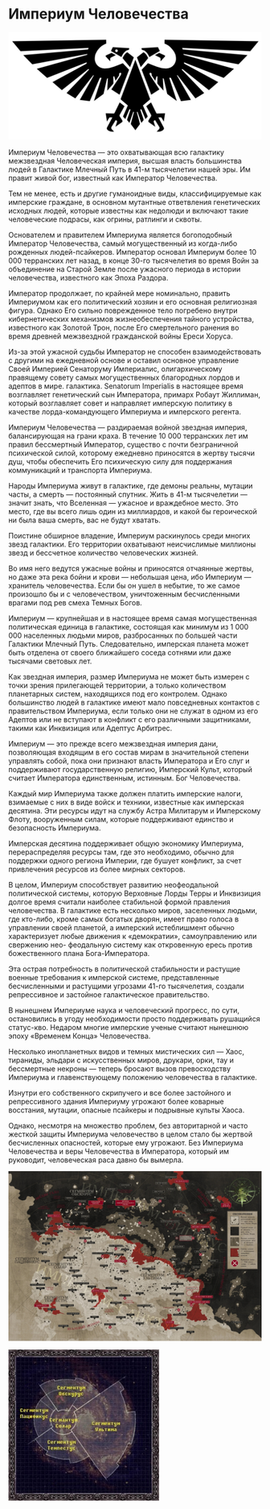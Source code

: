 # Империум Человечества

![empire](empire_pic.jpg)

Империум Человечества — это охватывающая всю галактику межзвездная Человеческая империя, высшая власть большинства людей в Галактике Млечный Путь в 41-м тысячелетии нашей эры. Им правит живой бог, известный как Император Человечества.

Тем не менее, есть и другие гуманоидные виды, классифицируемые как имперские граждане, в основном мутантные ответвления генетических исходных людей, которые известны как недолюди и включают такие человеческие подрасы, как огрины, ратлинги и сквоты.

Основателем и правителем Империума является богоподобный Император Человечества, самый могущественный из когда-либо рожденных людей-псайкеров. Император основал Империум более 10 000 терранских лет назад, в конце 30-го тысячелетия во время Войн за объединение на Старой Земле после ужасного периода в истории человечества, известного как Эпоха Раздора.

Император продолжает, по крайней мере номинально, править Империумом как его политический хозяин и его основная религиозная фигура. Однако Его сильно поврежденное тело погребено внутри кибернетических механизмов жизнеобеспечения тайного устройства, известного как Золотой Трон, после Его смертельного ранения во время древней межзвездной гражданской войны Ереси Хоруса.

Из-за этой ужасной судьбы Император не способен взаимодействовать с другими на ежедневной основе и оставил основное управление Своей Империей Сенаторуму Империалис, олигархическому правящему совету самых могущественных благородных лордов и адептов в мире. галактика. Senatorum Imperialis в настоящее время возглавляет генетический сын Императора, примарх Робаут Жиллиман, который возглавляет совет и направляет имперскую политику в качестве лорда-командующего Империума и имперского регента.

Империум Человечества — раздираемая войной звездная империя, балансирующая на грани краха. В течение 10 000 терранских лет им правил бессмертный Император, существо с почти безграничной психической силой, которому ежедневно приносятся в жертву тысячи душ, чтобы обеспечить Его психическую силу для поддержания коммуникаций и транспорта Империума.

Народы Империума живут в галактике, где демоны реальны, мутации часты, а смерть — постоянный спутник. Жить в 41-м тысячелетии — значит знать, что Вселенная — ужасное и враждебное место. Это место, где вы всего лишь один из миллиардов, и какой бы героической ни была ваша смерть, вас не будут хватать.

Поистине обширное владение, Империум раскинулось среди многих звезд галактики. Его территории охватывают неисчислимые миллионы звезд и бессчетное количество человеческих жизней.

Во имя него ведутся ужасные войны и приносятся отчаянные жертвы, но даже эта река бойни и крови — небольшая цена, ибо Империум — хранитель человечества. Если бы он ушел в небытие, то же самое произошло бы и с человечеством, уничтоженным бесчисленными врагами под рев смеха Темных Богов.

Империум — крупнейшая и в настоящее время самая могущественная политическая единица в галактике, состоящая как минимум из 1 000 000 населенных людьми миров, разбросанных по большей части Галактики Млечный Путь. Следовательно, имперская планета может быть отделена от своего ближайшего соседа сотнями или даже тысячами световых лет.

Как звездная империя, размер Империума не может быть измерен с точки зрения прилегающей территории, а только количеством планетарных систем, находящихся под его контролем. Однако большинство людей в галактике имеют мало повседневных контактов с правительством Империума, если только они не служат в одном из его Адептов или не вступают в конфликт с его различными защитниками, такими как Инквизиция или Адептус Арбитрес.

Империум — это прежде всего межзвездная империя дани, позволяющая входящим в его состав мирам в значительной степени управлять собой, пока они признают власть Императора и Его слуг и поддерживают государственную религию, Имперский Культ, который считает Императора единственным, истинным. Бог Человечества.

Каждый мир Империума также должен платить имперские налоги, взимаемые с них в виде войск и техники, известные как имперская десятина. Эти ресурсы идут на службу Астра Милитарум и Имперскому Флоту, вооруженным силам, которые поддерживают единство и безопасность Империума.

Имперская десятина поддерживает общую экономику Империума, перераспределяя ресурсы там, где это необходимо, обычно для поддержки одного региона Империи, где бушует конфликт, за счет привлечения ресурсов из более мирных секторов.

В целом, Империум способствует развитию неофеодальной политической системы, которую Верховные Лорды Терры и Инквизиция долгое время считали наиболее стабильной формой правления человечества. В галактике есть несколько миров, заселенных людьми, где кто-либо, кроме самых богатых дворян, имеет право голоса в управлении своей планетой, а имперский истеблишмент обычно характеризует любые движения к «демократии», самоуправлению или свержению нео- феодальную систему как откровенную ересь против божественного плана Бога-Императора.

Эта острая потребность в политической стабильности и растущие военные требования к имперской системе, представленные бесчисленными и растущими угрозами 41-го тысячелетия, создали репрессивное и застойное галактическое правительство.

В нынешнем Империуме наука и человеческий прогресс, по сути, остановились в угоду необходимости просто поддерживать рушащийся статус-кво. Недаром многие имперские ученые считают нынешнюю эпоху «Временем Конца» Человечества.

Несколько инопланетных видов и темных мистических сил — Хаос, тираниды, эльдари с искусственных миров, друкари, орки, тау и бессмертные некроны — теперь бросают вызов превосходству Империума и главенствующему положению человечества в галактике.

Изнутри его собственного скрипучего и все более застойного и репрессивного здания Империуму угрожают более коварные восстания, мутации, опасные псайкеры и подрывные культы Хаоса.

Однако, несмотря на множество проблем, без авторитарной и часто жесткой защиты Империума человечество в целом стало бы жертвой бесчисленных опасностей, которые ему угрожают. Без Империума Человечества и веры Человечества в Императора, который им руководит, человеческая раса давно бы вымерла.

![empire_map1](empire_map1.jpg)

![empire_map2](empire_map2.jpg)
